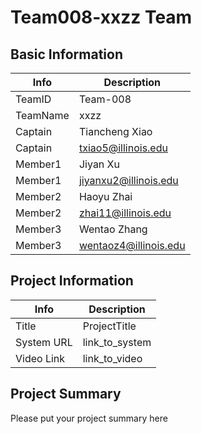 # Team008-xxzz Team

## Basic Information

|   Info      |        Description     |
| ----------- | ---------------------- |
| TeamID      |         Team-008       |
| TeamName    |           xxzz         |
| Captain     |       Tiancheng Xiao   |
| Captain     |    txiao5@illinois.edu |
| Member1     |         Jiyan Xu       |
| Member1     |   jiyanxu2@illinois.edu|
| Member2     |        Haoyu Zhai      |
| Member2     |    zhai11@illinois.edu |
| Member3     |       Wentao Zhang     |
| Member3     |   wentaoz4@illinois.edu|

## Project Information

|   Info      |        Description     |
| ----------- | ---------------------- |
|  Title      |       ProjectTitle     |
| System URL  |      link_to_system    |
| Video Link  |      link_to_video     |

## Project Summary
Please put your project summary here